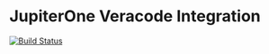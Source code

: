 # JupiterOne Veracode Integration

[![Build Status](https://travis-ci.org/JupiterOne/jupiter-integration-vericode.svg?branch=master)](https://travis-ci.org/JupiterOne/jupiter-integration-vericode)
